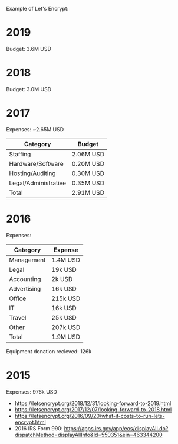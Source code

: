 Example of Let's Encrypt:

# 2019

Budget: 3.6M USD

# 2018

Budget: 3.0M USD

# 2017

Expenses: ~2.65M USD

|Category|Budget|
|---|---|
|Staffing|2.06M USD|
|Hardware/Software|0.20M USD|
|Hosting/Auditing|0.30M USD|
|Legal/Administrative|0.35M USD|
|Total|2.91M USD|

# 2016

Expenses:

|Category|Expense|
|---|---|
|Management|1.4M USD|
|Legal|19k USD|
|Accounting|2k USD|
|Advertising|16k USD|
|Office|215k USD|
|IT|16k USD|
|Travel|25k USD|
|Other|207k USD|
|Total|1.9M USD|

Equipment donation recieved: 126k

# 2015

Expenses: 976k USD

- https://letsencrypt.org/2018/12/31/looking-forward-to-2019.html
- https://letsencrypt.org/2017/12/07/looking-forward-to-2018.html
- https://letsencrypt.org/2016/09/20/what-it-costs-to-run-lets-encrypt.html
- 2016 IRS Form 990: https://apps.irs.gov/app/eos/displayAll.do?dispatchMethod=displayAllInfo&Id=550351&ein=463344200
